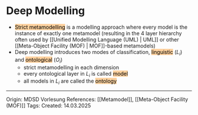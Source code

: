 # Deep Modelling

- <mark style="background: #FFB86CA6;">Strict metamodelling</mark> is a modelling approach where every model is the instance of exactly one metamodel (resulting in the 4 layer hierarchy often used by [[Unified Modelling Language (UML) | UML]] or other [[Meta-Object Facility (MOF) | MOF]]-based metamodels)
- Deep modelling introduces two modes of classification, <mark style="background: #FFB86CA6;">linguistic</mark> ($L_i$) and <mark style="background: #FFB86CA6;">ontological</mark> ($O_i$)
	- strict metamodelling in each dimension
	- every ontological layer in $L_i$ is called <mark style="background: #FFB86CA6;">model</mark>
	- all models in $L_i$ are called the <mark style="background: #FFB86CA6;">ontology</mark> 

---

Origin: MDSD Vorlesung
References: [[Metamodel]], [[Meta-Object Facility (MOF)]]
Tags: 
Created: 14.03.2025

